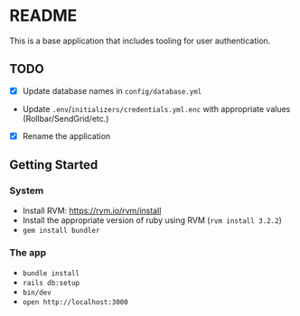 # README

This is a base application that includes tooling for user authentication.

## TODO
 - [x] Update database names in `config/database.yml`
 - Update `.env`/`initializers/credentials.yml.enc` with appropriate values (Rollbar/SendGrid/etc.)
 - [x] Rename the application

## Getting Started

### System
 - Install RVM: https://rvm.io/rvm/install
 - Install the appropriate version of ruby using RVM (`rvm install 3.2.2`)
 - `gem install bundler`

### The app
 - `bundle install`
 - `rails db:setup`
 - `bin/dev`
 - `open http://localhost:3000`